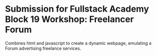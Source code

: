 # Submission for Fullstack Academy Block 19 Workshop: Freelancer Forum
Combines html and javascript to create a dynamic webpage, emulating a Forum advertising freelance services.